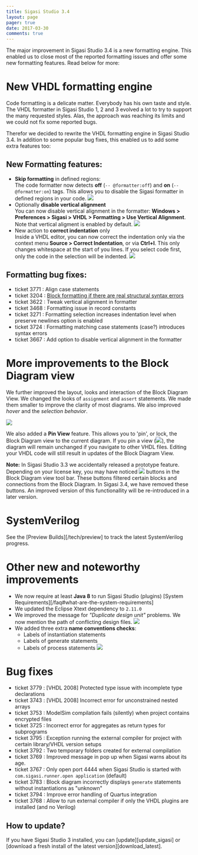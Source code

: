 ```yaml
---
title: Sigasi Studio 3.4
layout: page
pager: true
date: 2017-03-30
comments: true
---
```

The major improvement in Sigasi Studio 3.4 is a new formatting engine. This enabled us to close most of the reported formatting issues and offer some new formatting features. Read below for more:

# New VHDL formatting engine

Code formatting is a delicate matter. Everybody has his own taste and style.
The VHDL formatter in Sigasi Studio 1, 2 and 3 evolved a lot to try to support the many requested styles. Alas, the approach was reaching its limits and we could not fix some reported bugs.

Therefor we decided to rewrite the VHDL formatting engine in Sigasi Studio 3.4. In addition to some popular bug fixes, this enabled us to add some extra features too:

## New Formatting features:

* **Skip formatting** in defined regions:  
  The code formatter now detects **off** (`-- @formatter:off`) and **on** (`-- @formatter:on`) tags. This allows you to disable the Sigasi formatter in defined regions in your code.
  ![](3.4/formatter_off_region.png)
* Optionally **disable vertical alignment**  
  You can now disable vertical alignment in the formatter: **Windows > Preferences > Sigasi > VHDL > Formatting > Use Vertical Alignment**. Note that vertical aligment is enabled by default.
  ![](3.4/vertical_alignment_a.png)
* New action to **correct indentation** only  
  Inside a VHDL editor, you can now correct the indentation only via the context menu **Source > Correct Indentation**, or via **Ctrl+I**. This only changes whitespace at the start of you lines.
  If you select code first, only the code in the selection will be indented.
  ![](3.4/correct_indentation_a.png)

## Formatting bug fixes:
- ticket 3771 : Align case statements
- ticket 3204 : [Block formatting if there are real structural syntax errors](https://twitter.com/geschema/status/549550717393178624)
- ticket 3622 : Tweak vertical alignment in formatter
- ticket 3468 : Formatting issue in record constants
- ticket 3271 : Formatting selection increases indentation level when preserve newlines option is enabled
- ticket 3724 : Formatting matching case statements (case?) introduces syntax errors
- ticket 3667 : Add option to disable vertical alignment in the formatter

# More improvements to the Block Diagram view

We further improved the layout, looks and interaction of the Block Diagram View.
We changed the looks of `assignment` and `assert` statements. We made them smaller to improve the clarity of most diagrams. We also improved _hover_ and the _selection behavior_. 

  ![](3.4/blockdiagram_a.png)

We also added a **Pin View** feature. This allows you to 'pin', or lock, the Block Diagram view to the current diagram. If you pin a view (![](3.4/pin_view.png)), the diagram will remain unchanged if you navigate to other VHDL files. Editing your VHDL code will still result in updates of the Block Diagram View.

**Note:** In Sigasi Studio 3.3 we accidentally released a prototype feature. Depending on your license key, you may have noticed ![](3.4/prototype.png) buttons in the Block Diagram view tool bar. These buttons filtered certain blocks and connections from the Block Diagram. In Sigasi 3.4, we have removed these buttons. An improved version of this functionallity will be re-introduced in a later version.

# SystemVerilog

See the [Preview Builds][/tech/preview] to track the latest SystemVerilog progress.

# Other new and noteworthy improvements

- We now require at least **Java 8** to run Sigasi Studio (plugins) [System Requirements][/faq#what-are-the-system-requirements]
- We updated the Eclipse Xtext dependency to `2.11.0`
- We improved the message for _"Duplicate design unit"_ problems. We now mention the path of conflicting design files.
  ![](3.4/duplicate_design_units_a.png)
- We added three extra **name conventions checks**:
    - Labels of instantiation statements
    - Labels of generate statements
    - Labels of process statements
    ![](3.4/naming_conventions_a.png)

# Bug fixes

- ticket 3779 : \[VHDL 2008\] Protected type issue with incomplete type declarations
- ticket 3743 : \[VHDL 2008\] Incorrect error for unconstrained nested arrays
- ticket 3753 : ModelSim compilation fails (silently) when project contains encrypted files
- ticket 3725 : Incorrect error for aggregates as return types for subprograms
- ticket 3795 : Exception running the external compiler for project with certain library/VHDL version setups
- ticket 3792 : Two temporary folders created for external compilation
- ticket 3769 : Improved message in pop up when Sigasi warns about its age.
- ticket 3767 : Only open port 4444 when Sigasi Studio is started with `com.sigasi.runner.open application` (default)
- ticket 3783 : Block diagram incorrectly displays `generate` statements without instantiations as "unknown"
- ticket 3794 : Improve error handling of Quartus integration
- ticket 3768 : Allow to run external compiler if only the VHDL plugins are installed (and no Verilog)

## How to update?

If you have Sigasi Studio 3 installed, you can [update][update_sigasi] or [download a fresh install of the latest version][download_latest].
